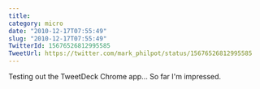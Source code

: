 ```yaml
---
title: 
category: micro
date: "2010-12-17T07:55:49"
slug: "2010-12-17T07:55:49"
TwitterId: 15676526812995585
TweetUrl: https://twitter.com/mark_philpot/status/15676526812995585
---
```


Testing out the TweetDeck Chrome app... So far I'm impressed.
